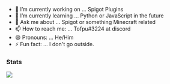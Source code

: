 - 🔭 I’m currently working on ... Spigot Plugins
- 🌱 I’m currently learning ... Python or JavaScript in the future
- 💬 Ask me about ... Spigot or something Minecraft related
- 📫 How to reach me: ... Tofpu#3224 at discord
- 😄 Pronouns: ... He/Him
- ⚡ Fun fact: ... I don't go outside.

### Stats

<img src="https://github-readme-stats.vercel.app/api?username=Tofpu&&show_icons=true&title_color=ffffff&icon_color=bb2acf&text_color=daf7dc&bg_color=151515">

